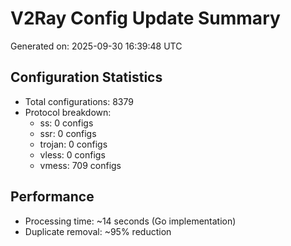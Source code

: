 # V2Ray Config Update Summary
Generated on: 2025-09-30 16:39:48 UTC

## Configuration Statistics
- Total configurations: 8379
- Protocol breakdown:
  - ss: 0 configs
  - ssr: 0 configs
  - trojan: 0 configs
  - vless: 0 configs
  - vmess: 709 configs

## Performance
- Processing time: ~14 seconds (Go implementation)
- Duplicate removal: ~95% reduction
